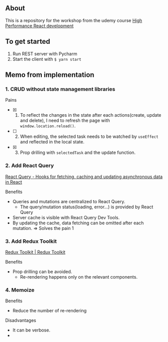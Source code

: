 ## About
This is a repository for the workshop from the udemy course [High Performance React development](https://github.com/GomaGoma676/react-query-rtk-todos)

## To get started

1. Run REST server with Pycharm
2. Start the client with `$ yarn start`

## Memo from implementation

### 1. CRUD without state management libraries

Pains
- [x] 1. To reflect the changes in the state after each actions(create, update and delete), I need to refresh the page with `window.location.reload()`.
- [ ] 2. When editing, the selected task needs to be watched by `useEffect` and reflected in the local state.
- [x] 3. Prop drilling with `selectedTask` and the update function.

### 2. Add React Query
[React Query - Hooks for fetching, caching and updating asynchronous data in React](https://react-query.tanstack.com/)

Benefits
- Queries and mutations are centralized to React Query.
  - The query/mutation status(loading, error...) is provided by React Query
- Server cache is visible with React Query Dev Tools.
- By updating the cache, data fetching can be omitted after each mutation. => Solves the pain 1

### 3. Add Redux Toolkit
[Redux Toolkit | Redux Toolkit](https://redux-toolkit.js.org/)

Benefits
- Prop drilling can be avoided.
  - Re-rendering happens only on the relevant components.

### 4. Memoize

Benefits
- Reduce the number of re-rendering

Disadvantages
- It can be verbose.
- 